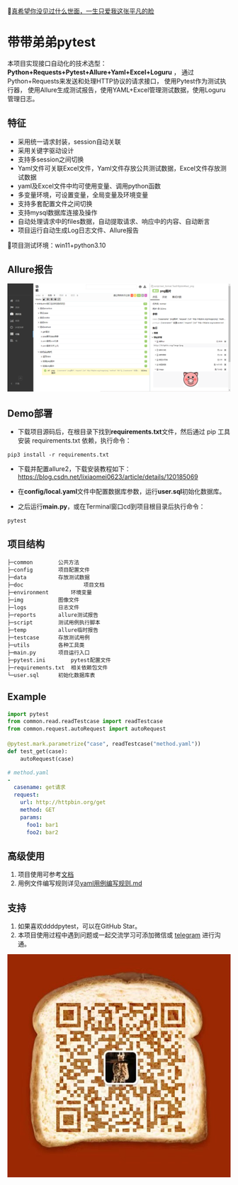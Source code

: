 :link:[真希望你没见过什么世面，一生只爱我这张平凡的脸](https://music.163.com/#/song?id=1963720173)
# 带带弟弟pytest

本项目实现接口自动化的技术选型：**Python+Requests+Pytest+Allure+Yaml+Excel+Loguru** ，
通过Python+Requests来发送和处理HTTP协议的请求接口， 使用Pytest作为测试执行器，
使用Allure生成测试报告，使用YAML+Excel管理测试数据，使用Loguru管理日志。

## 特征
- 采用统一请求封装，session自动关联
- 采用关键字驱动设计
- 支持多session之间切换
- Yaml文件可关联Excel文件，Yaml文件存放公共测试数据，Excel文件存放测试数据
- yaml及Excel文件中均可使用变量、调用python函数
- 多变量环境，可设置变量，全局变量及环境变量
- 支持多套配置文件之间切换
- 支持mysql数据库连接及操作
- 自动处理请求中的files数据，自动提取请求、响应中的内容、自动断言
- 项目运行自动生成Log日志文件、Allure报告

:loudspeaker:项目测试环境：win11+python3.10

## Allure报告

![allure](img/allure.png)

## Demo部署

- 下载项目源码后，在根目录下找到**requirements.txt**文件，然后通过 pip 工具安装 requirements.txt 依赖，执行命令：

```shell
pip3 install -r requirements.txt
```
- 下载并配置allure2，下载安装教程如下：https://blog.csdn.net/lixiaomei0623/article/details/120185069

- 在**config/local.yaml**文件中配置数据库参数，运行**user.sql**初始化数据库。

- 之后运行**main.py**，或在Terminal窗口cd到项目根目录后执行命令：

```shell
pytest
```

## 项目结构

```text
├─common		公共方法
├─config		项目配置文件
├─data			存放测试数据
├─doc                   项目文档
├─environment		环境变量
├─img			图像文件
├─logs			日志文件
├─reports		allure测试报告	
├─script		测试用例执行脚本
├─temp			allure临时报告
├─testcase		存放测试用例
├─utils			各种工具类
├─main.py		项目运行入口	
├─pytest.ini		pytest配置文件
├─requirements.txt	相关依赖包文件
└─user.sql		初始化数据库表	
```

## Example

```python
import pytest
from common.read.readTestcase import readTestcase
from common.request.autoRequest import autoRequest

@pytest.mark.parametrize("case", readTestcase("method.yaml"))
def test_get(case):
	autoRequest(case)
```

```yaml
# method.yaml
-
  casename: get请求
  request:
    url: http://httpbin.org/get
    method: GET
    params:
      foo1: bar1
      foo2: bar2
```

## 高级使用

1. 项目使用可参考[文档](doc/项目使用.md)
2. 用例文件编写规则详见[yaml用例编写规则.md](doc/yaml用例编写规则.md)

## 支持

1. 如果喜欢ddddpytest，可以在GitHub Star。
2. 本项目使用过程中遇到问题或一起交流学习可添加微信或
[telegram](https://t.me/qingtest) 进行沟通。

![vx](img/vx.jpg)